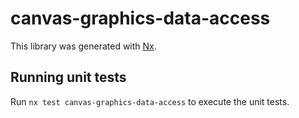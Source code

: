 # canvas-graphics-data-access

This library was generated with [Nx](https://nx.dev).


## Running unit tests

Run `nx test canvas-graphics-data-access` to execute the unit tests.


